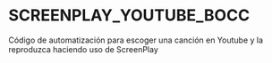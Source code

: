 # SCREENPLAY_YOUTUBE_BOCC
Código de automatización para escoger una canción en Youtube y la reproduzca haciendo uso de ScreenPlay
